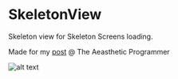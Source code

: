 # SkeletonView
Skeleton view for Skeleton Screens loading. 

Made for my [post](https://medium.com/the-aesthetic-programmer/facebook-loading-labels-animation-simple-approach-for-skeleton-view-in-swift-4-4fcdfeffd121) @ The Aeasthetic Programmer

![alt text](https://github.com/RoniLeshes/SkeletonView/blob/master/Example.gif)
